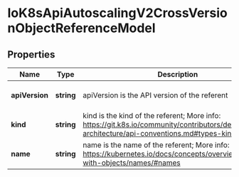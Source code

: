 # IoK8sApiAutoscalingV2CrossVersionObjectReferenceModel

## Properties

Name | Type | Description | Notes
------------ | ------------- | ------------- | -------------
**apiVersion** | **string** | apiVersion is the API version of the referent | [optional] [default to undefined]
**kind** | **string** | kind is the kind of the referent; More info: https://git.k8s.io/community/contributors/devel/sig-architecture/api-conventions.md#types-kinds | [default to undefined]
**name** | **string** | name is the name of the referent; More info: https://kubernetes.io/docs/concepts/overview/working-with-objects/names/#names | [default to undefined]


